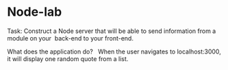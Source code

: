 # Node-lab
Task:  Construct a Node server that will be able to send information from a module on your  back-end to your front-end.    

What does the application do?   
When the user navigates to localhost:3000, it will display one random quote from a list.  
